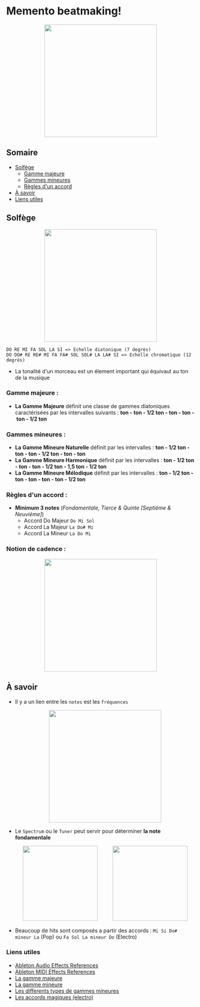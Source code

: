 # Memento beatmaking!
<div align=center><img src="http://happywebbee.com/wp-content/uploads/2017/06/beat-for-sale.jpg" height=300/></div>

## Somaire
- [Solfège](#Solfège)
	- [Gamme majeure](#gamme-majeure-)
	- [Gammes mineures](#gammes-mineures-)
	- [Règles d'un accord](#règles-dun-accord-)
- [À savoir](#à-savoir)
- [Liens utiles](#Liens-utiles)
## Solfège
<div align=center><img src="http://blog.carpediese.fr/wp-content/uploads/2013/09/touches-du-piano.jpg" height=300/></div>

	DO RE MI FA SOL LA SI => Echelle diatonique (7 degrès)
	DO DO# RE RE# MI FA FA# SOL SOL# LA LA# SI => Echelle chromatique (12 degrès)

- La tonalité d'un morceau est un élement important qui équivaut au ton de la musique

### Gamme majeure :
-  **La Gamme Majeure** définit une classe de gammes diatoniques caractérisées par les intervalles suivants : 
**ton&nbsp;-&nbsp;ton&nbsp;-&nbsp;1/2&nbsp;ton&nbsp;-&nbsp;ton&nbsp;-&nbsp;ton&nbsp;-&nbsp;ton&nbsp;-&nbsp;1/2&nbsp;ton**

### Gammes mineures :
- **La Gamme Mineure Naturelle** définit par les intervalles : **ton - 1/2 ton - ton - ton - 1/2 ton - ton - ton**
- **La Gamme Mineure Harmonique** définit par les intervalles : **ton - 1/2 ton - ton - ton - 1/2 ton - 1,5 ton - 1/2 ton**
- **La Gamme Mineure Mélodique** définit par les intervalles : **ton - 1/2 ton - ton - ton - ton - ton - 1/2 ton**

### Règles d'un accord :
- **Minimum 3 notes** (*Fondamentale, Tierce & Quinte* *[Septième & Neuvième]*)
	- Accord Do Majeur `Do Mi Sol` 
	- Accord La Majeur `La Do# Mi`
	- Accord La Mineur `La Do Mi`

### Notion de cadence :
<div align=center><img src="https://composer-sa-musique.fr/wp-content/uploads/2014/03/sch%C3%A9ma-2.jpg" height=300/></div>

## À savoir
- Il y a un lien entre les  `notes` est les `fréquences`

	<div align=center><img src="http://tpe-la-mesure.e-monsite.com/medias/images/lh-1.jpg" height=300/></div>
- Le `Spectrum` ou le `Tuner` peut servir pour déterminer **la note fondamentale**

	<div align=center><img src="https://i.ytimg.com/vi/YLjgI0nP-Ag/maxresdefault.jpg" height=200/>&nbsp;&nbsp;&nbsp;&nbsp;&nbsp;&nbsp;&nbsp;&nbsp;&nbsp;&nbsp;<img src="https://i.ytimg.com/vi/TQvLzFb-GBA/hqdefault.jpg" height=200/></div>
	
- Beaucoup de hits sont composés a partir des accords : `Mi Si Do# mineur La` (Pop) ou `Fa Sol La mineur Do` (Electro)
### Liens utiles
- [Ableton Audio Effects References](https://www.ableton.com/en/manual/live-audio-effect-reference/) 
- [Ableton MIDI Effects References](https://www.ableton.com/en/manual/live-midi-effect-reference/) 
- [La gamme majeure](http://www.solfego.fr/la-gamme-majeure.htm)
- [La gamme mineure](http://www.solfego.fr/la-gamme-mineure.htm)
- [Les differents types de gammes mineures](https://composer-sa-musique.fr/les-differents-types-de-gammes-mineures/)
- [Les accords magiques (electro)](http://le-son-ableton.fr/wp-content/uploads/2012/12/accods-electro.jpg)
